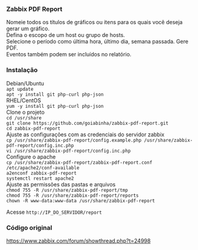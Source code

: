 ### Zabbix PDF Report
Nomeie todos os títulos de gráficos ou itens para os quais você deseja gerar um gráfico.  
Defina o escopo de um host ou grupo de hosts.  
Selecione o período como última hora, último dia, semana passada. Gere PDF.  
Eventos também podem ser incluídos no relatório.  

### Instalação
Debian/Ubuntu  
`apt update`  
`apt -y install git php-curl php-json`  
RHEL/CentOS  
`yum -y install git php-curl php-json`  
 Clone o projeto  
`cd /usr/share`  
`git clone https://github.com/goiabinha/zabbix-pdf-report.git`  
`cd zabbix-pdf-report`  
Ajuste as configurações com as credenciais do servidor zabbix  
`cp /usr/share/zabbix-pdf-report/config.example.php /usr/share/zabbix-pdf-report/config.inc.php`  
`vi /usr/share/zabbix-pdf-report/config.inc.php`  
Configure o apache  
`cp /usr/share/zabbix-pdf-report/zabbix-pdf-report.conf /etc/apache2/conf-available`  
`a2enconf zabbix-pdf-report`  
`systemctl restart apache2`  
Ajuste as permissões das pastas e arquivos  
`chmod 755 -R /usr/share/zabbix-pdf-report/tmp`  
`chmod 755 -R /usr/share/zabbix-pdf-report/reports`  
`chown -R www-data:www-data /usr/share/zabbix-pdf-report`    

Acesse `http://IP_DO_SERVIDOR/report`  

### Código original
https://www.zabbix.com/forum/showthread.php?t=24998

